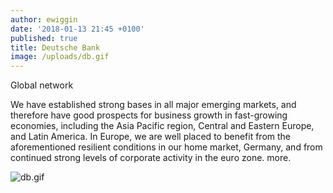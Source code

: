 ```yaml
---
author: ewiggin
date: '2018-01-13 21:45 +0100'
published: true
title: Deutsche Bank
image: /uploads/db.gif
---
```


Global network

We have established strong bases in all major emerging markets, and therefore have good prospects for business growth in fast-growing economies, including the Asia Pacific region, Central and Eastern Europe, and Latin America. 
In Europe, we are well placed to benefit from the aforementioned resilient conditions in our home market, Germany, and from continued strong levels of corporate activity in the euro zone.
more.

![db.gif]({{site.baseurl}}/uploads/db.gif)

